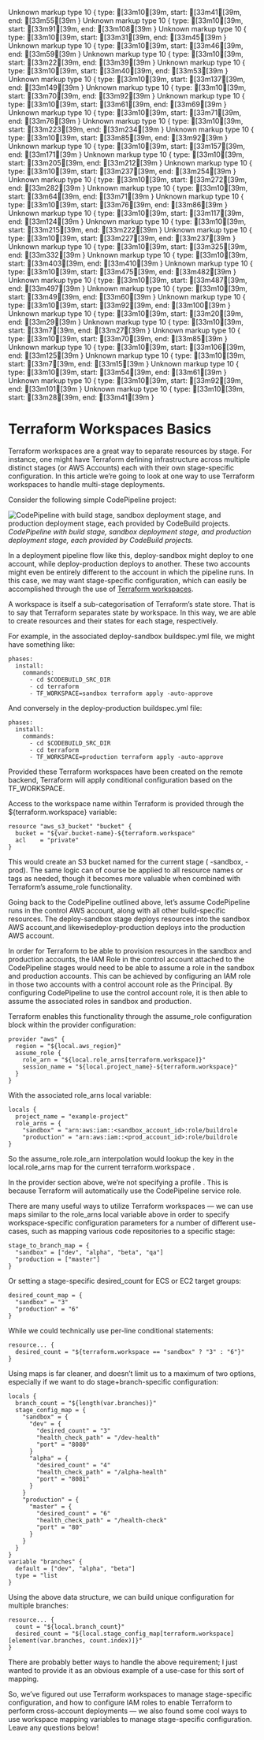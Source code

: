 Unknown markup type 10 { type: [33m10[39m, start: [33m41[39m, end: [33m55[39m }
Unknown markup type 10 { type: [33m10[39m, start: [33m91[39m, end: [33m108[39m }
Unknown markup type 10 { type: [33m10[39m, start: [33m31[39m, end: [33m45[39m }
Unknown markup type 10 { type: [33m10[39m, start: [33m46[39m, end: [33m59[39m }
Unknown markup type 10 { type: [33m10[39m, start: [33m22[39m, end: [33m39[39m }
Unknown markup type 10 { type: [33m10[39m, start: [33m40[39m, end: [33m53[39m }
Unknown markup type 10 { type: [33m10[39m, start: [33m137[39m, end: [33m149[39m }
Unknown markup type 10 { type: [33m10[39m, start: [33m70[39m, end: [33m92[39m }
Unknown markup type 10 { type: [33m10[39m, start: [33m61[39m, end: [33m69[39m }
Unknown markup type 10 { type: [33m10[39m, start: [33m71[39m, end: [33m76[39m }
Unknown markup type 10 { type: [33m10[39m, start: [33m223[39m, end: [33m234[39m }
Unknown markup type 10 { type: [33m10[39m, start: [33m85[39m, end: [33m92[39m }
Unknown markup type 10 { type: [33m10[39m, start: [33m157[39m, end: [33m171[39m }
Unknown markup type 10 { type: [33m10[39m, start: [33m205[39m, end: [33m212[39m }
Unknown markup type 10 { type: [33m10[39m, start: [33m237[39m, end: [33m254[39m }
Unknown markup type 10 { type: [33m10[39m, start: [33m272[39m, end: [33m282[39m }
Unknown markup type 10 { type: [33m10[39m, start: [33m64[39m, end: [33m71[39m }
Unknown markup type 10 { type: [33m10[39m, start: [33m76[39m, end: [33m86[39m }
Unknown markup type 10 { type: [33m10[39m, start: [33m117[39m, end: [33m124[39m }
Unknown markup type 10 { type: [33m10[39m, start: [33m215[39m, end: [33m222[39m }
Unknown markup type 10 { type: [33m10[39m, start: [33m227[39m, end: [33m237[39m }
Unknown markup type 10 { type: [33m10[39m, start: [33m325[39m, end: [33m332[39m }
Unknown markup type 10 { type: [33m10[39m, start: [33m403[39m, end: [33m410[39m }
Unknown markup type 10 { type: [33m10[39m, start: [33m475[39m, end: [33m482[39m }
Unknown markup type 10 { type: [33m10[39m, start: [33m487[39m, end: [33m497[39m }
Unknown markup type 10 { type: [33m10[39m, start: [33m49[39m, end: [33m60[39m }
Unknown markup type 10 { type: [33m10[39m, start: [33m92[39m, end: [33m100[39m }
Unknown markup type 10 { type: [33m10[39m, start: [33m20[39m, end: [33m29[39m }
Unknown markup type 10 { type: [33m10[39m, start: [33m7[39m, end: [33m27[39m }
Unknown markup type 10 { type: [33m10[39m, start: [33m70[39m, end: [33m85[39m }
Unknown markup type 10 { type: [33m10[39m, start: [33m106[39m, end: [33m125[39m }
Unknown markup type 10 { type: [33m10[39m, start: [33m7[39m, end: [33m15[39m }
Unknown markup type 10 { type: [33m10[39m, start: [33m54[39m, end: [33m61[39m }
Unknown markup type 10 { type: [33m10[39m, start: [33m92[39m, end: [33m101[39m }
Unknown markup type 10 { type: [33m10[39m, start: [33m28[39m, end: [33m41[39m }

# Terraform Workspaces Basics

Terraform workspaces are a great way to separate resources by stage. For instance, one might have Terraform defining infrastructure across multiple distinct stages (or AWS Accounts) each with their own stage-specific configuration. In this article we’re going to look at one way to use Terraform workspaces to handle multi-stage deployments.

Consider the following simple CodePipeline project:

![CodePipeline with build stage, sandbox deployment stage, and production deployment stage, each provided by CodeBuild projects.](https://cdn-images-1.medium.com/max/2000/1*CMYLxfc_T27K4ZAS775AdQ.png)*CodePipeline with build stage, sandbox deployment stage, and production deployment stage, each provided by CodeBuild projects.*

In a deployment pipeline flow like this, deploy-sandbox might deploy to one account, while deploy-production deploys to another. These two accounts might even be entirely different to the account in which the pipeline runs. In this case, we may want stage-specific configuration, which can easily be accomplished through the use of [Terraform workspaces](https://www.terraform.io/docs/state/workspaces.html).

A workspace is itself a sub-categorisation of Terraform’s state store. That is to say that Terraform separates state by workspace. In this way, we are able to create resources and their states for each stage, respectively.

For example, in the associated deploy-sandbox buildspec.yml file, we might have something like:

    phases:
      install:
        commands:
          - cd $CODEBUILD_SRC_DIR
          - cd terraform
          - TF_WORKSPACE=sandbox terraform apply -auto-approve

And conversely in the deploy-production buildspec.yml file:

    phases:
      install:
        commands:
          - cd $CODEBUILD_SRC_DIR
          - cd terraform
          - TF_WORKSPACE=production terraform apply -auto-approve

Provided these Terraform workspaces have been created on the remote backend, Terraform will apply conditional configuration based on the TF_WORKSPACE.

Access to the workspace name within Terraform is provided through the ${terraform.workspace} variable:

    resource "aws_s3_bucket" "bucket" {
      bucket = "${var.bucket-name}-${terraform.workspace"
      acl    = "private"
    }

This would create an S3 bucket named for the current stage ( -sandbox, -prod). The same logic can of course be applied to all resource names or tags as needed, though it becomes more valuable when combined with Terraform’s assume_role functionality.

Going back to the CodePipeline outlined above, let’s assume CodePipeline runs in the control AWS account, along with all other build-specific resources. The deploy-sandbox stage deploys resources into the sandbox AWS account,and likewisedeploy-production deploys into the production AWS account.

In order for Terraform to be able to provision resources in the sandbox and production accounts, the IAM Role in the control account attached to the CodePipeline stages would need to be able to assume a role in the sandbox and production accounts. This can be achieved by configuring an IAM role in those two accounts with a control account role as the Principal. By configuring CodePipeline to use the control account role, it is then able to assume the associated roles in sandbox and production.

Terraform enables this functionality through the assume_role configuration block within the provider configuration:

    provider "aws" {
      region = "${local.aws_region}"
      assume_role {
        role_arn = "${local.role_arns[terraform.workspace]}"
        session_name = "${local.project_name}-${terraform.workspace}"
      }
    }

With the associated role_arns local variable:

    locals {
      project_name = "example-project"
      role_arns = {
        "sandbox" = "arn:aws:iam::<sandbox_account_id>:role/buildrole
        "production" = "arn:aws:iam::<prod_account_id>:role/buildrole
    }

So the assume_role.role_arn interpolation would lookup the key in the local.role_arns map for the current terraform.workspace .

In the provider section above, we’re not specifying a profile . This is because Terraform will automatically use the CodePipeline service role.

There are many useful ways to utilize Terraform workspaces — we can use maps similar to the role_arns local variable above in order to specify workspace-specific configuration parameters for a number of different use-cases, such as mapping various code repositories to a specific stage:

    stage_to_branch_map = {
      "sandbox" = ["dev", "alpha", "beta", "qa"]
      "production = ["master"]
    }

Or setting a stage-specific desired_count for ECS or EC2 target groups:

    desired_count_map = {
      "sandbox" = "3"
      "production" = "6"
    }

While we could technically use per-line conditional statements:

    resource... {
      desired_count = "${terraform.workspace == "sandbox" ? "3" : "6"}"
    }

Using maps is far cleaner, and doesn’t limit us to a maximum of two options, especially if we want to do stage+branch-specific configuration:

    locals {
      branch_count = "${length(var.branches)}"
      stage_config_map = {
        "sandbox" = {
          "dev" = {
            "desired_count" = "3"
            "health_check_path" = "/dev-health"
            "port" = "8080"
          }
          "alpha" = {
            "desired_count" = "4"
            "health_check_path" = "/alpha-health"
            "port" = "8081"
          }
        }
        "production" = {
          "master" = {
            "desired_count" = "6"
            "health_check_path" = "/health-check"
            "port" = "80"
          }
        }
      }
    }
    variable "branches" {
      default = ["dev", "alpha", "beta"]
      type = "list
    }

Using the above data structure, we can build unique configuration for multiple branches:

    resource... {
      count = "${local.branch_count}"
      desired_count = "${local.stage_config_map[terraform.workspace][element(var.branches, count.index)]}"
    }

There are probably better ways to handle the above requirement; I just wanted to provide it as an obvious example of a use-case for this sort of mapping.

So, we’ve figured out use Terraform workspaces to manage stage-specific configuration, and how to configure IAM roles to enable Terraform to perform cross-account deployments — we also found some cool ways to use workspace mapping variables to manage stage-specific configuration. Leave any questions below!
